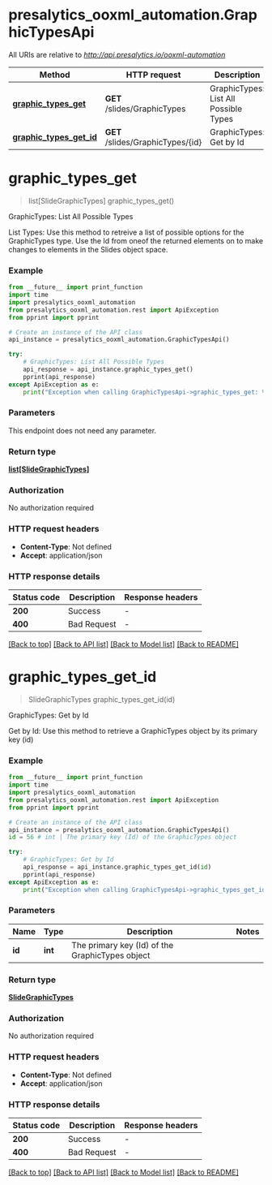 # presalytics_ooxml_automation.GraphicTypesApi

All URIs are relative to *http://api.presalytics.io/ooxml-automation*

Method | HTTP request | Description
------------- | ------------- | -------------
[**graphic_types_get**](GraphicTypesApi.md#graphic_types_get) | **GET** /slides/GraphicTypes | GraphicTypes: List All Possible Types
[**graphic_types_get_id**](GraphicTypesApi.md#graphic_types_get_id) | **GET** /slides/GraphicTypes/{id} | GraphicTypes: Get by Id


# **graphic_types_get**
> list[SlideGraphicTypes] graphic_types_get()

GraphicTypes: List All Possible Types

List Types: Use this method to retreive a list of possible options for the GraphicTypes type. Use the Id from oneof the returned elements on to make changes to elements in the Slides object space.

### Example

```python
from __future__ import print_function
import time
import presalytics_ooxml_automation
from presalytics_ooxml_automation.rest import ApiException
from pprint import pprint

# Create an instance of the API class
api_instance = presalytics_ooxml_automation.GraphicTypesApi()

try:
    # GraphicTypes: List All Possible Types
    api_response = api_instance.graphic_types_get()
    pprint(api_response)
except ApiException as e:
    print("Exception when calling GraphicTypesApi->graphic_types_get: %s\n" % e)
```

### Parameters
This endpoint does not need any parameter.

### Return type

[**list[SlideGraphicTypes]**](SlideGraphicTypes.md)

### Authorization

No authorization required

### HTTP request headers

 - **Content-Type**: Not defined
 - **Accept**: application/json

### HTTP response details
| Status code | Description | Response headers |
|-------------|-------------|------------------|
**200** | Success |  -  |
**400** | Bad Request |  -  |

[[Back to top]](#) [[Back to API list]](../README.md#documentation-for-api-endpoints) [[Back to Model list]](../README.md#documentation-for-models) [[Back to README]](../README.md)

# **graphic_types_get_id**
> SlideGraphicTypes graphic_types_get_id(id)

GraphicTypes: Get by Id

Get by Id: Use this method to retrieve a GraphicTypes object by its primary key (id)

### Example

```python
from __future__ import print_function
import time
import presalytics_ooxml_automation
from presalytics_ooxml_automation.rest import ApiException
from pprint import pprint

# Create an instance of the API class
api_instance = presalytics_ooxml_automation.GraphicTypesApi()
id = 56 # int | The primary key (Id) of the GraphicTypes object

try:
    # GraphicTypes: Get by Id
    api_response = api_instance.graphic_types_get_id(id)
    pprint(api_response)
except ApiException as e:
    print("Exception when calling GraphicTypesApi->graphic_types_get_id: %s\n" % e)
```

### Parameters

Name | Type | Description  | Notes
------------- | ------------- | ------------- | -------------
 **id** | **int**| The primary key (Id) of the GraphicTypes object | 

### Return type

[**SlideGraphicTypes**](SlideGraphicTypes.md)

### Authorization

No authorization required

### HTTP request headers

 - **Content-Type**: Not defined
 - **Accept**: application/json

### HTTP response details
| Status code | Description | Response headers |
|-------------|-------------|------------------|
**200** | Success |  -  |
**400** | Bad Request |  -  |

[[Back to top]](#) [[Back to API list]](../README.md#documentation-for-api-endpoints) [[Back to Model list]](../README.md#documentation-for-models) [[Back to README]](../README.md)

